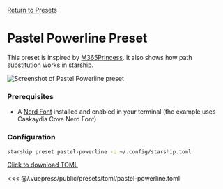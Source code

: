 [Return to Presets](./README.md#pastel-powerline)

# Pastel Powerline Preset

This preset is inspired by [M365Princess](https://github.com/JanDeDobbeleer/oh-my-posh/blob/main/themes/M365Princess.omp.json).
It also shows how path substitution works in starship.

![Screenshot of Pastel Powerline preset](/presets/img/pastel-powerline.png)

### Prerequisites

- A [Nerd Font](https://www.nerdfonts.com/) installed and enabled in your terminal (the example uses Caskaydia Cove Nerd Font)

### Configuration

```sh
starship preset pastel-powerline -o ~/.config/starship.toml
```

[Click to download TOML](/presets/toml/pastel-powerline.toml)

<<< @/.vuepress/public/presets/toml/pastel-powerline.toml
